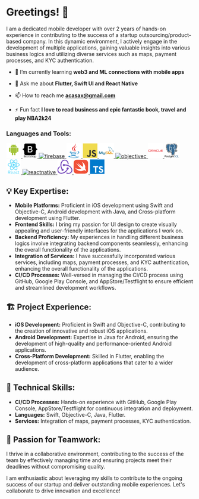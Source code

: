 <h1>Greetings! 👋</h1>
  <p>I am a dedicated mobile developer with over 2 years of hands-on experience in contributing to the success of a startup outsourcing/product-based company. In this dynamic environment, I actively engage in the development of multiple applications, gaining valuable insights into various business logics and utilizing diverse services such as maps, payment processes, and KYC authentication.</p>

- 🌱 I’m currently learning **web3 and ML connections with mobile apps**

- 💬 Ask me about **Flutter, Swift UI and React Native**

- 📫 How to reach me **acasax@gmail.com**

- ⚡ Fun fact **I love to read business and epic fantastic book, travel and play NBA2k24**

<p align="left">
</p>

<h3 align="left">Languages and Tools:</h3>
<p align="left"> <a href="https://developer.android.com" target="_blank" rel="noreferrer"> <img src="https://raw.githubusercontent.com/devicons/devicon/master/icons/android/android-original-wordmark.svg" alt="android" width="40" height="40"/> </a> <a href="https://getbootstrap.com" target="_blank" rel="noreferrer"> <img src="https://raw.githubusercontent.com/devicons/devicon/master/icons/bootstrap/bootstrap-plain-wordmark.svg" alt="bootstrap" width="40" height="40"/> </a> <a href="https://firebase.google.com/" target="_blank" rel="noreferrer"> <img src="https://www.vectorlogo.zone/logos/firebase/firebase-icon.svg" alt="firebase" width="40" height="40"/> </a> <a href="https://www.java.com" target="_blank" rel="noreferrer"> <img src="https://raw.githubusercontent.com/devicons/devicon/master/icons/java/java-original.svg" alt="java" width="40" height="40"/> </a> <a href="https://developer.mozilla.org/en-US/docs/Web/JavaScript" target="_blank" rel="noreferrer"> <img src="https://raw.githubusercontent.com/devicons/devicon/master/icons/javascript/javascript-original.svg" alt="javascript" width="40" height="40"/> </a> <a href="https://www.mysql.com/" target="_blank" rel="noreferrer"> <img src="https://raw.githubusercontent.com/devicons/devicon/master/icons/mysql/mysql-original-wordmark.svg" alt="mysql" width="40" height="40"/> </a> <a href="https://developer.apple.com/library/archive/documentation/Cocoa/Conceptual/ProgrammingWithObjectiveC/Introduction/Introduction.html" target="_blank" rel="noreferrer"> <img src="https://www.vectorlogo.zone/logos/apple_objectivec/apple_objectivec-icon.svg" alt="objectivec" width="40" height="40"/> </a> <a href="https://www.oracle.com/" target="_blank" rel="noreferrer"> <img src="https://raw.githubusercontent.com/devicons/devicon/master/icons/oracle/oracle-original.svg" alt="oracle" width="40" height="40"/> </a> <a href="https://www.postgresql.org" target="_blank" rel="noreferrer"> <img src="https://raw.githubusercontent.com/devicons/devicon/master/icons/postgresql/postgresql-original-wordmark.svg" alt="postgresql" width="40" height="40"/> </a> <a href="https://reactjs.org/" target="_blank" rel="noreferrer"> <img src="https://raw.githubusercontent.com/devicons/devicon/master/icons/react/react-original-wordmark.svg" alt="react" width="40" height="40"/> </a> <a href="https://reactnative.dev/" target="_blank" rel="noreferrer"> <img src="https://reactnative.dev/img/header_logo.svg" alt="reactnative" width="40" height="40"/> </a> <a href="https://redux.js.org" target="_blank" rel="noreferrer"> <img src="https://raw.githubusercontent.com/devicons/devicon/master/icons/redux/redux-original.svg" alt="redux" width="40" height="40"/> </a> <a href="https://developer.apple.com/swift/" target="_blank" rel="noreferrer"> <img src="https://raw.githubusercontent.com/devicons/devicon/master/icons/swift/swift-original.svg" alt="swift" width="40" height="40"/> </a> <a href="https://www.typescriptlang.org/" target="_blank" rel="noreferrer"> <img src="https://raw.githubusercontent.com/devicons/devicon/master/icons/typescript/typescript-original.svg" alt="typescript" width="40" height="40"/> </a> </p>

  <h2>💡 Key Expertise:</h2>
  <ul>
    <li><strong>Mobile Platforms:</strong> Proficient in iOS development using Swift and Objective-C, Android development with Java, and Cross-platform development using Flutter.</li>
    <li><strong>Frontend Skills:</strong> I bring my passion for UI design to create visually appealing and user-friendly interfaces for the applications I work on.</li>
    <li><strong>Backend Proficiency:</strong> My experiences in handling different business logics involve integrating backend components seamlessly, enhancing the overall functionality of the applications.</li>
    <li><strong>Integration of Services:</strong> I have successfully incorporated various services, including maps, payment processes, and KYC authentication, enhancing the overall functionality of the applications.</li>
    <li><strong>CI/CD Processes:</strong> Well-versed in managing the CI/CD process using GitHub, Google Play Console, and AppStore/Testflight to ensure efficient and streamlined development workflows.</li>
  </ul>

  <h2>🏗️ Project Experience:</h2>
  <ul>
    <li><strong>iOS Development:</strong> Proficient in Swift and Objective-C, contributing to the creation of innovative and robust iOS applications.</li>
    <li><strong>Android Development:</strong> Expertise in Java for Android, ensuring the development of high-quality and performance-oriented Android applications.</li>
    <li><strong>Cross-Platform Development:</strong> Skilled in Flutter, enabling the development of cross-platform applications that cater to a wider audience.</li>
  </ul>

  <h2>🔧 Technical Skills:</h2>
  <ul>
    <li><strong>CI/CD Processes:</strong> Hands-on experience with GitHub, Google Play Console, AppStore/Testflight for continuous integration and deployment.</li>
    <li><strong>Languages:</strong> Swift, Objective-C, Java, Flutter.</li>
    <li><strong>Services:</strong> Integration of maps, payment processes, KYC authentication.</li>
  </ul>

  <h2>🚀 Passion for Teamwork:</h2>
  <p>I thrive in a collaborative environment, contributing to the success of the team by effectively managing time and ensuring projects meet their deadlines without compromising quality.</p>


  <p>I am enthusiastic about leveraging my skills to contribute to the ongoing success of our startup and deliver outstanding mobile experiences. Let's collaborate to drive innovation and excellence!</p>

